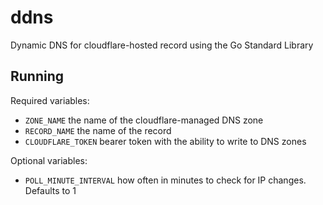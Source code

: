 # ddns
Dynamic DNS for cloudflare-hosted record using the Go Standard Library

## Running

Required variables:
- `ZONE_NAME` the name of the cloudflare-managed DNS zone
- `RECORD_NAME` the name of the record
- `CLOUDFLARE_TOKEN` bearer token with the ability to write to DNS zones

Optional variables:
- `POLL_MINUTE_INTERVAL` how often in minutes to check for IP changes. Defaults to 1